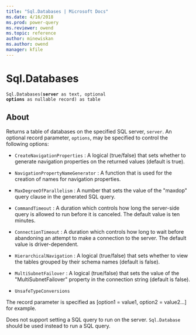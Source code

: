 ```yaml
---
title: "Sql.Databases | Microsoft Docs"
ms.date: 4/16/2018
ms.prod: power-query
ms.reviewer: owend
ms.topic: reference
author: minewiskan
ms.author: owend
manager: kfile
---
```

# Sql.Databases
<code>Sql.Databases(**server** as text, optional **options** as nullable record) as table</code>

## About

Returns a table of databases on the specified SQL server, <code>server</code>. An optional record parameter, <code>options</code>, may be specified to control the following options: 

* <code>CreateNavigationProperties</code> : A logical (true/false) that sets whether to generate navigation properties on the returned values (default is true).
  
* <code>NavigationPropertyNameGenerator</code> : A function that is used for the creation of names for navigation properties.

* <code>MaxDegreeOfParallelism</code> : A number that sets the value of the &quot;maxdop&quot; query clause in the generated SQL query.
  
* <code>CommandTimeout</code> : A duration which controls how long the server-side query is allowed to run before it is canceled. The default value is ten minutes.
  
* <code>ConnectionTimeout</code> : A duration which controls how long to wait before abandoning an attempt to make a connection to the server. The default value is driver-dependent.
  
* <code>HierarchicalNavigation</code> : A logical (true/false) that sets whether to view the tables grouped by their schema names (default is false). 
  
* <code>MultiSubnetFailover</code> : A logical (true/false) that sets the value of the &quot;MultiSubnetFailover&quot; property in the connection string (default is false).
  
* <code>UnsafeTypeConversions</code>
  

The record parameter is specified as [option1 = value1, option2 = value2...] for example.
  
Does not support setting a SQL query to run on the server. <code>Sql.Database</code> should be used instead to run a SQL query. 